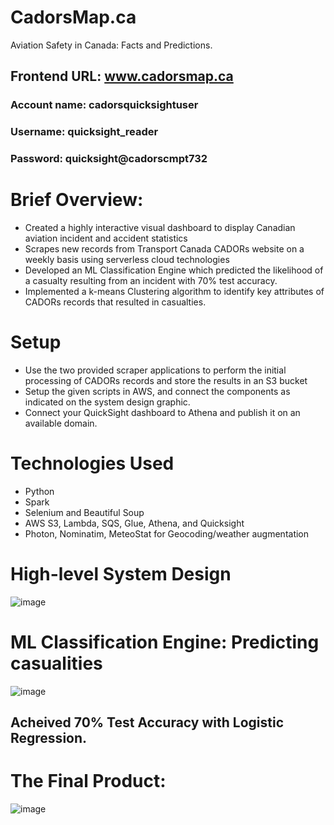 # CadorsMap.ca
Aviation Safety in Canada: Facts and Predictions.

## Frontend URL: www.cadorsmap.ca
### Account name: cadorsquicksightuser
### Username: quicksight_reader
### Password: quicksight@cadorscmpt732

# Brief Overview:
* Created a highly interactive visual dashboard to display Canadian aviation incident and accident statistics
* Scrapes new records from Transport Canada CADORs website on a weekly basis using serverless cloud technologies
* Developed an ML Classification Engine which predicted the likelihood of a casualty resulting from an incident with 70% test accuracy.
* Implemented a k-means Clustering algorithm to identify key attributes of CADORs records that resulted in casualties.

# Setup
* Use the two provided scraper applications to perform the initial processing of CADORs records and store the results in an S3 bucket
* Setup the given scripts in AWS, and connect the components as indicated on the system design graphic.
* Connect your QuickSight dashboard to Athena and publish it on an available domain.

# Technologies Used
* Python
* Spark
* Selenium and Beautiful Soup
* AWS S3, Lambda, SQS, Glue, Athena, and Quicksight
* Photon, Nominatim, MeteoStat for Geocoding/weather augmentation

# High-level System Design

![image](https://user-images.githubusercontent.com/52950086/145689353-1ce43015-1e37-40f7-bb9d-1c5b6f31a9fc.png)


# ML Classification Engine: Predicting casualities 

![image](https://user-images.githubusercontent.com/52950086/145689402-c2c4de6b-3a7e-4dbb-b045-40d8c6d1d12a.png)


## Acheived 70% Test Accuracy with Logistic Regression.


# The Final Product:

![image](https://user-images.githubusercontent.com/52950086/145689258-b98d94d0-2cd3-4b87-bb28-25faf5d83fe7.png)
